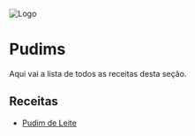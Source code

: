 
![Logo](https://assets.papodehomem.com.br/2016/01/14/21/38/54/2b8f8fa8-45c6-44c6-8ebd-a6cd193996e2/pudim.jpg)


# Pudims

Aqui vai a lista de todos as receitas desta seção.




## Receitas

- [Pudim de Leite](https://github.com/Jorgeluisreis/livros-de-receitas/blob/main/pudims/pudim-de-leite.txt)

